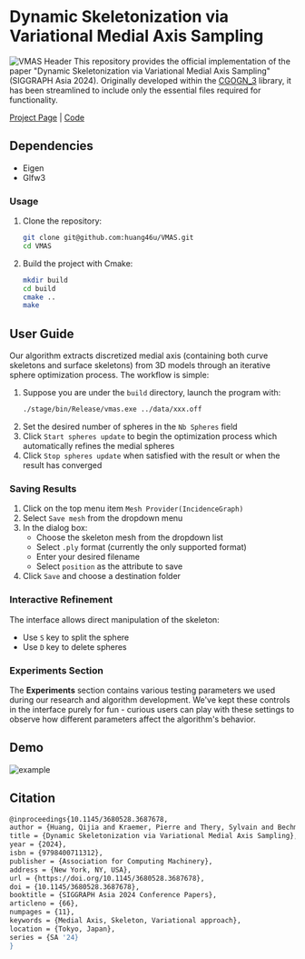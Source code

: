# Dynamic Skeletonization via Variational Medial Axis Sampling
![VMAS Header](doc/img/teaser.png)
This repository provides the official implementation of the paper "Dynamic Skeletonization via Variational Medial Axis Sampling" (SIGGRAPH Asia 2024). Originally developed within the [CGOGN_3](https://github.com/cgogn/CGoGN_3) library, it has been streamlined to include only the essential files required for functionality.


[Project Page](https://huang46u.github.io/VMAS/) | [Code](https://github.com/huang46u/VMAS)

## Dependencies
- Eigen
- Glfw3

### Usage
1. Clone the repository:
   ```sh
   git clone git@github.com:huang46u/VMAS.git
   cd VMAS
   ```

2. Build the project with Cmake:
   ```sh
   mkdir build
   cd build
   cmake ..
   make
   ```

## User Guide

Our algorithm extracts discretized medial axis (containing both curve skeletons and surface skeletons) from 3D models through an iterative sphere optimization process. The workflow is simple:

1. Suppose you are under the `build` directory, launch the program with:
   ```sh  
   ./stage/bin/Release/vmas.exe ../data/xxx.off
   ```
2. Set the desired number of spheres in the `Nb Spheres` field
3. Click `Start spheres update` to begin the optimization process which automatically refines the medial spheres
4. Click `Stop spheres update` when satisfied with the result or when the result has converged

### Saving Results

1. Click on the top menu item `Mesh Provider(IncidenceGraph)`
2. Select `Save mesh` from the dropdown menu
3. In the dialog box:
   - Choose the skeleton mesh from the dropdown list
   - Select `.ply` format (currently the only supported format)
   - Enter your desired filename
   - Select `position` as the attribute to save
4. Click `Save` and choose a destination folder

### Interactive Refinement

The interface allows direct manipulation of the skeleton:
- Use `S` key to split the sphere
- Use `D` key to delete spheres

### Experiments Section

The **Experiments** section contains various testing parameters we used during our research and algorithm development. We've kept these controls in the interface purely for fun - curious users can play with these settings to observe how different parameters affect the algorithm's behavior. 

## Demo
![example](doc/img/example.gif)

## Citation
```sh
@inproceedings{10.1145/3680528.3687678,
author = {Huang, Qijia and Kraemer, Pierre and Thery, Sylvain and Bechmann, Dominique},
title = {Dynamic Skeletonization via Variational Medial Axis Sampling},
year = {2024},
isbn = {9798400711312},
publisher = {Association for Computing Machinery},
address = {New York, NY, USA},
url = {https://doi.org/10.1145/3680528.3687678},
doi = {10.1145/3680528.3687678},
booktitle = {SIGGRAPH Asia 2024 Conference Papers},
articleno = {66},
numpages = {11},
keywords = {Medial Axis, Skeleton, Variational approach},
location = {Tokyo, Japan},
series = {SA '24}
}
``` 
